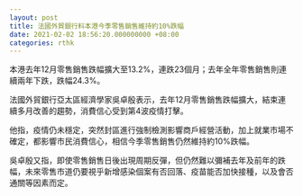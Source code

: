 ```yaml
---
layout: post
title: 法國外貿銀行料本港今季零售銷售維持約10%跌幅
date: 2021-02-02 18:56:20.000000000 +08:00
categories: rthk
---
```


本港去年12月零售銷售跌幅擴大至13.2%，連跌23個月；去年全年零售銷售則連續兩年下跌，跌幅24.3%。

法國外貿銀行亞太區經濟學家吳卓殷表示，去年12月零售銷售跌幅擴大，結束連續多月改善的趨勢，消費信心受到第4波疫情打擊。

他指，疫情仍未穩定，突然封區進行強制檢測影響商戶經營活動，加上就業市場不確定，都影響市民消費信心，相信今季零售銷售仍然維持約10%跌幅。

吳卓殷又指，即使零售銷售日後出現周期反彈，但仍然難以彌補去年及前年的跌幅，未來零售市道仍要視乎新增感染個案有否回落、疫苗能否加快接種，以及會否通關等因素而定。
